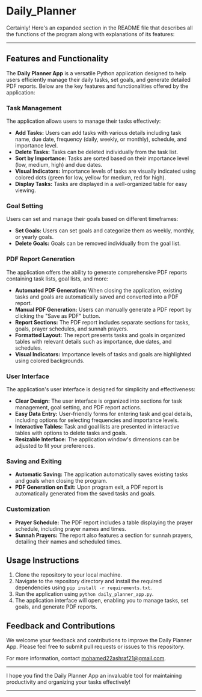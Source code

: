 # Daily_Planner
Certainly! Here's an expanded section in the README file that describes all the functions of the program along with explanations of its features:

---

## Features and Functionality

The **Daily Planner App** is a versatile Python application designed to help users efficiently manage their daily tasks, set goals, and generate detailed PDF reports. Below are the key features and functionalities offered by the application:

### Task Management

The application allows users to manage their tasks effectively:

- **Add Tasks:** Users can add tasks with various details including task name, due date, frequency (daily, weekly, or monthly), schedule, and importance level.
- **Delete Tasks:** Tasks can be deleted individually from the task list.
- **Sort by Importance:** Tasks are sorted based on their importance level (low, medium, high) and due dates.
- **Visual Indicators:** Importance levels of tasks are visually indicated using colored dots (green for low, yellow for medium, red for high).
- **Display Tasks:** Tasks are displayed in a well-organized table for easy viewing.

### Goal Setting

Users can set and manage their goals based on different timeframes:

- **Set Goals:** Users can set goals and categorize them as weekly, monthly, or yearly goals.
- **Delete Goals:** Goals can be removed individually from the goal list.

### PDF Report Generation

The application offers the ability to generate comprehensive PDF reports containing task lists, goal lists, and more:

- **Automated PDF Generation:** When closing the application, existing tasks and goals are automatically saved and converted into a PDF report.
- **Manual PDF Generation:** Users can manually generate a PDF report by clicking the "Save as PDF" button.
- **Report Sections:** The PDF report includes separate sections for tasks, goals, prayer schedules, and sunnah prayers.
- **Formatted Layout:** The report presents tasks and goals in organized tables with relevant details such as importance, due dates, and schedules.
- **Visual Indicators:** Importance levels of tasks and goals are highlighted using colored backgrounds.

### User Interface

The application's user interface is designed for simplicity and effectiveness:

- **Clear Design:** The user interface is organized into sections for task management, goal setting, and PDF report actions.
- **Easy Data Entry:** User-friendly forms for entering task and goal details, including options for selecting frequencies and importance levels.
- **Interactive Tables:** Task and goal lists are presented in interactive tables with options to delete tasks and goals.
- **Resizable Interface:** The application window's dimensions can be adjusted to fit your preferences.

### Saving and Exiting

- **Automatic Saving:** The application automatically saves existing tasks and goals when closing the program.
- **PDF Generation on Exit:** Upon program exit, a PDF report is automatically generated from the saved tasks and goals.

### Customization

- **Prayer Schedule:** The PDF report includes a table displaying the prayer schedule, including prayer names and times.
- **Sunnah Prayers:** The report also features a section for sunnah prayers, detailing their names and scheduled times.

## Usage Instructions

1. Clone the repository to your local machine.
2. Navigate to the repository directory and install the required dependencies using `pip install -r requirements.txt`.
3. Run the application using `python daily_planner_app.py`.
4. The application interface will open, enabling you to manage tasks, set goals, and generate PDF reports.


## Feedback and Contributions

We welcome your feedback and contributions to improve the Daily Planner App. Please feel free to submit pull requests or issues to this repository.

For more information, contact [mohamed22ashraf21@gmail.com](mailto:mohamed22ashraf21@gmail.com).


---

I hope you find the Daily Planner App an invaluable tool for maintaining productivity and organizing your tasks effectively!

---

